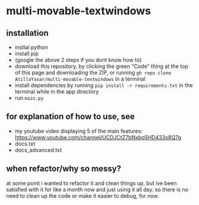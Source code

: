 # multi-movable-textwindows

## installation
- instlal python
- install pip
- (google the above 2 steps if you dont know how to)
- download this repository, by clicking the green "Code" thing at the top of this page and downloading the ZIP, or running `gh repo clone AtillaYasar/multi-movable-textwindows` in a terminal
- install dependencies by running `pip install -r requirements.txt` in the terminal while in the app directory
- run `main.py`

## for explanation of how to use, see
- my youtube video displaying 5 of the main features: https://www.youtube.com/channel/UCDJCtZ7bNxbp5HD433x8Q7g
- docs.txt
- docs_advanced.txt

## when refactor/why so messy?
at some point i wanted to refactor it and clean things up, but ive been satisfied with it for like a month now and just using it all day. so there is no need to clean up the code or make it easier to debug, for now.
